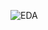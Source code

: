 ![EDA](https://github.com/Daniel-Andarge/AiML-marketing-analytics-dashboard/blob/task-2/kedro-pipeline/notebooks/app-review-eda.png)
